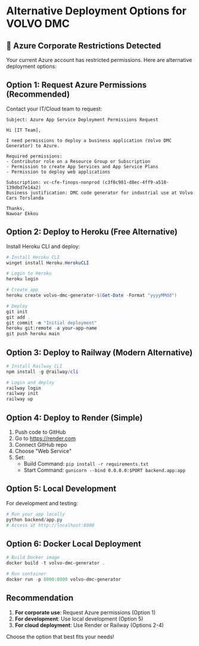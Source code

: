 # Alternative Deployment Options for VOLVO DMC

## 🚨 Azure Corporate Restrictions Detected

Your current Azure account has restricted permissions. Here are alternative deployment options:

## Option 1: Request Azure Permissions (Recommended)

Contact your IT/Cloud team to request:

```
Subject: Azure App Service Deployment Permissions Request

Hi [IT Team],

I need permissions to deploy a business application (Volvo DMC Generator) to Azure.

Required permissions:
- Contributor role on a Resource Group or Subscription
- Permission to create App Services and App Service Plans
- Permission to deploy web applications

Subscription: vc-cfe-finops-nonprod (c3f8c981-d8ec-4ff9-a510-139dbd7e14a2)
Business justification: DMC code generator for industrial use at Volvo Cars Torslanda

Thanks,
Nawoar Ekkou
```

## Option 2: Deploy to Heroku (Free Alternative)

Install Heroku CLI and deploy:

```powershell
# Install Heroku CLI
winget install Heroku.HerokuCLI

# Login to Heroku
heroku login

# Create app
heroku create volvo-dmc-generator-$(Get-Date -Format "yyyyMMdd")

# Deploy
git init
git add .
git commit -m "Initial deployment"
heroku git:remote -a your-app-name
git push heroku main
```

## Option 3: Deploy to Railway (Modern Alternative)

```powershell
# Install Railway CLI
npm install -g @railway/cli

# Login and deploy
railway login
railway init
railway up
```

## Option 4: Deploy to Render (Simple)

1. Push code to GitHub
2. Go to https://render.com
3. Connect GitHub repo
4. Choose "Web Service"
5. Set:
   - Build Command: `pip install -r requirements.txt`
   - Start Command: `gunicorn --bind 0.0.0.0:$PORT backend.app:app`

## Option 5: Local Development

For development and testing:

```powershell
# Run your app locally
python backend/app.py
# Access at http://localhost:8000
```

## Option 6: Docker Local Deployment

```powershell
# Build Docker image
docker build -t volvo-dmc-generator .

# Run container
docker run -p 8000:8000 volvo-dmc-generator
```

## Recommendation

1. **For corporate use**: Request Azure permissions (Option 1)
2. **For development**: Use local development (Option 5)
3. **For cloud deployment**: Use Render or Railway (Options 2-4)

Choose the option that best fits your needs!
